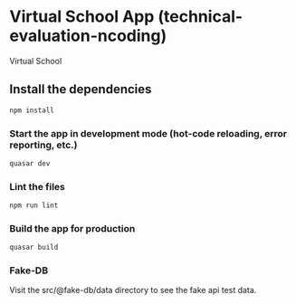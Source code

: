 # Virtual School App (technical-evaluation-ncoding)

Virtual School

## Install the dependencies
```bash
npm install
```

### Start the app in development mode (hot-code reloading, error reporting, etc.)
```bash
quasar dev
```

### Lint the files
```bash
npm run lint
```

### Build the app for production
```bash
quasar build
```

### Fake-DB
Visit the src/@fake-db/data directory to see the fake api test data.
